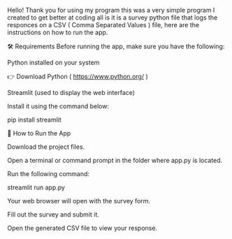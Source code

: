 Hello! Thank you for using my program this was a very simple program I created to get better at coding all is it is a survey python file that logs the responces on a CSV ( Comma Separated Values ) file, here are the instructions on how to 
run the app.

🛠 Requirements
Before running the app, make sure you have the following:

Python installed on your system

👉 Download Python ( https://www.python.org/ )

Streamlit (used to display the web interface)

Install it using the command below:

pip install streamlit

🚀 How to Run the App

Download the project files.

Open a terminal or command prompt in the folder where app.py is located.

Run the following command:

streamlit run app.py

Your web browser will open with the survey form.

Fill out the survey and submit it.

Open the generated CSV file to view your response.
